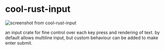 # cool-rust-input
![screenshot from cool-rust-input](https://github.com/user-attachments/assets/ea10d2e0-03bf-44ff-b56a-31476f61c4f8)


an input crate for fine control over each key press and rendering of text. by default allows multiline input, but custom behaviour can be added to make enter submit.
